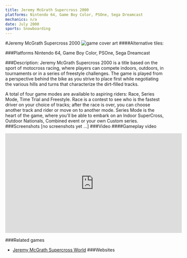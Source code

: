 ```yaml
---
title: Jeremy McGrath Supercross 2000
platforms: Nintendo 64, Game Boy Color, PSOne, Sega Dreamcast
mechanics: n/a
date: July 2000
sports: Snowboarding
---
```

#Jeremy McGrath Supercross 2000
![game cover art](//images.igdb.com/igdb/image/upload/t_cover_big/y150tsiyeyz1sbgm7jdt.jpg "Logo Title Text 1")
####Alternative tiles:

###Platforms
Nintendo 64, Game Boy Color, PSOne, Sega Dreamcast

###Description:
Jeremy McGrath Supercross 2000 is a title based on the sport of motocross racing, where players can compete indoors, outdoors, in tournaments or in a series of freestyle challenges. The game is played from a perspective behind the bike as you strive to place first while negotiating the various hills and turns that characterize the dirt-filled tracks. 
 
A total of four game modes are available to aspiring riders: Race, Series Mode, Time Trial and Freestyle. Race is a contest to see who is the fastest driver on your choice of tracks; after the race is over, you can choose another track and rider or move on to another mode. Series Mode is the heart of the game, where you'll be able to embark on an Indoor SuperCross, Outdoor Nationals, Combined event or your own Custom series.
###Screenshots
[no screenshots yet ...]
###Video
####Gameplay video

<iframe width="560" height="315" src="https://www.youtube.com/embed/3JStiYcHdEY" frameborder="0" allowfullscreen></iframe>

###Related games
* [Jeremy McGrath Supercross World](/games/jeremy-mcgrath-supercross-world-3960/)
###Websites

